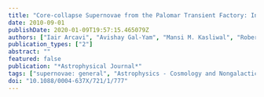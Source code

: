 ```yaml
---
title: "Core-collapse Supernovae from the Palomar Transient Factory: Indications for a Different Population in Dwarf Galaxies"
date: 2010-09-01
publishDate: 2020-01-09T19:57:15.465079Z
authors: ["Iair Arcavi", "Avishay Gal-Yam", "Mansi M. Kasliwal", "Robert M. Quimby", "Eran O. Ofek", "Shrinivas R. Kulkarni", "Peter E. Nugent", "S. Bradley Cenko", "Joshua S. Bloom", "Mark Sullivan", "D. Andrew Howell", "Dovi Poznanski", "Alexei V. Filippenko", "Nicholas Law", "Isobel Hook", "Jakob Jönsson", "Sarah Blake", "Jeff Cooke", "Richard Dekany", "Gustavo Rahmer", "David Hale", "Roger Smith", "Jeff Zolkower", "Viswa Velur", "Richard Walters", "John Henning", "Kahnh Bui", "Dan McKenna", "Janet Jacobsen"]
publication_types: ["2"]
abstract: ""
featured: false
publication: "*Astrophysical Journal*"
tags: ["supernovae: general", "Astrophysics - Cosmology and Nongalactic Astrophysics", "Astrophysics - Solar and Stellar Astrophysics"]
doi: "10.1088/0004-637X/721/1/777"
---
```


